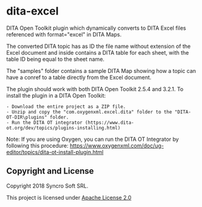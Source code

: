 # dita-excel
DITA Open Toolkit plugin which dynamically converts to DITA Excel files referenced with format="excel" in DITA Maps.

The converted DITA topic has as ID the file name without extension of the Excel document and inside contains a DITA table for each sheet, with the table ID being equal to the sheet name.

The "samples" folder contains a sample DITA Map showing how a topic can have a conref to a table directly from the Excel document.

The plugin should work with both DITA Open Toolkit 2.5.4 and 3.2.1. To install the plugin in a DITA Open Toolkit:

    - Download the entire project as a ZIP file.
    - Unzip and copy the "com.oxygenxml.excel.dita" folder to the "DITA-OT-DIR\plugins" folder.
    - Run the DITA OT integrator (https://www.dita-ot.org/dev/topics/plugins-installing.html)

Note: If you are using Oxygen, you can run the DITA OT Integrator by following this procedure: https://www.oxygenxml.com/doc/ug-editor/topics/dita-ot-install-plugin.html

Copyright and License
---------------------
Copyright 2018 Syncro Soft SRL.

This project is licensed under [Apache License 2.0](https://github.com/oxygenxml/dita-excel/blob/master/LICENSE)

